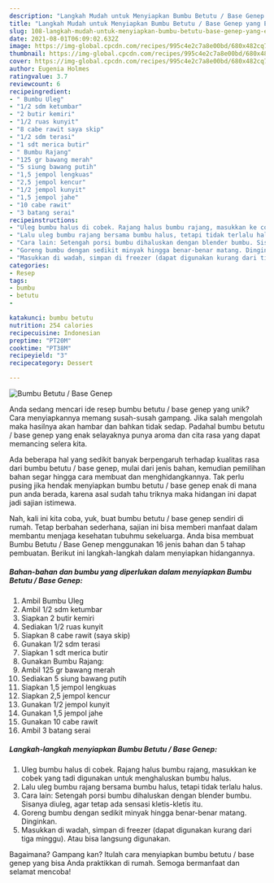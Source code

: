 ```yaml
---
description: "Langkah Mudah untuk Menyiapkan Bumbu Betutu / Base Genep yang Enak Banget"
title: "Langkah Mudah untuk Menyiapkan Bumbu Betutu / Base Genep yang Enak Banget"
slug: 108-langkah-mudah-untuk-menyiapkan-bumbu-betutu-base-genep-yang-enak-banget
date: 2021-08-01T06:09:02.632Z
image: https://img-global.cpcdn.com/recipes/995c4e2c7a8e00bd/680x482cq70/bumbu-betutu-base-genep-foto-resep-utama.jpg
thumbnail: https://img-global.cpcdn.com/recipes/995c4e2c7a8e00bd/680x482cq70/bumbu-betutu-base-genep-foto-resep-utama.jpg
cover: https://img-global.cpcdn.com/recipes/995c4e2c7a8e00bd/680x482cq70/bumbu-betutu-base-genep-foto-resep-utama.jpg
author: Eugenia Holmes
ratingvalue: 3.7
reviewcount: 6
recipeingredient:
- " Bumbu Uleg"
- "1/2 sdm ketumbar"
- "2 butir kemiri"
- "1/2 ruas kunyit"
- "8 cabe rawit saya skip"
- "1/2 sdm terasi"
- "1 sdt merica butir"
- " Bumbu Rajang"
- "125 gr bawang merah"
- "5 siung bawang putih"
- "1,5 jempol lengkuas"
- "2,5 jempol kencur"
- "1/2 jempol kunyit"
- "1,5 jempol jahe"
- "10 cabe rawit"
- "3 batang serai"
recipeinstructions:
- "Uleg bumbu halus di cobek. Rajang halus bumbu rajang, masukkan ke cobek yang tadi digunakan untuk menghaluskan bumbu halus."
- "Lalu uleg bumbu rajang bersama bumbu halus, tetapi tidak terlalu halus."
- "Cara lain: Setengah porsi bumbu dihaluskan dengan blender bumbu. Sisanya diuleg, agar tetap ada sensasi kletis-kletis itu."
- "Goreng bumbu dengan sedikit minyak hingga benar-benar matang. Dinginkan."
- "Masukkan di wadah, simpan di freezer (dapat digunakan kurang dari tiga minggu). Atau bisa langsung digunakan."
categories:
- Resep
tags:
- bumbu
- betutu
- 

katakunci: bumbu betutu  
nutrition: 254 calories
recipecuisine: Indonesian
preptime: "PT20M"
cooktime: "PT38M"
recipeyield: "3"
recipecategory: Dessert

---
```



![Bumbu Betutu / Base Genep](https://img-global.cpcdn.com/recipes/995c4e2c7a8e00bd/680x482cq70/bumbu-betutu-base-genep-foto-resep-utama.jpg)

Anda sedang mencari ide resep bumbu betutu / base genep yang unik? Cara menyiapkannya memang susah-susah gampang. Jika salah mengolah maka hasilnya akan hambar dan bahkan tidak sedap. Padahal bumbu betutu / base genep yang enak selayaknya punya aroma dan cita rasa yang dapat memancing selera kita.



Ada beberapa hal yang sedikit banyak berpengaruh terhadap kualitas rasa dari bumbu betutu / base genep, mulai dari jenis bahan, kemudian pemilihan bahan segar hingga cara membuat dan menghidangkannya. Tak perlu pusing jika hendak menyiapkan bumbu betutu / base genep enak di mana pun anda berada, karena asal sudah tahu triknya maka hidangan ini dapat jadi sajian istimewa.


Nah, kali ini kita coba, yuk, buat bumbu betutu / base genep sendiri di rumah. Tetap berbahan sederhana, sajian ini bisa memberi manfaat dalam membantu menjaga kesehatan tubuhmu sekeluarga. Anda bisa membuat Bumbu Betutu / Base Genep menggunakan 16 jenis bahan dan 5 tahap pembuatan. Berikut ini langkah-langkah dalam menyiapkan hidangannya.

<!--inarticleads1-->

##### Bahan-bahan dan bumbu yang diperlukan dalam menyiapkan Bumbu Betutu / Base Genep:

1. Ambil  Bumbu Uleg
1. Ambil 1/2 sdm ketumbar
1. Siapkan 2 butir kemiri
1. Sediakan 1/2 ruas kunyit
1. Siapkan 8 cabe rawit (saya skip)
1. Gunakan 1/2 sdm terasi
1. Siapkan 1 sdt merica butir
1. Gunakan  Bumbu Rajang:
1. Ambil 125 gr bawang merah
1. Sediakan 5 siung bawang putih
1. Siapkan 1,5 jempol lengkuas
1. Siapkan 2,5 jempol kencur
1. Gunakan 1/2 jempol kunyit
1. Gunakan 1,5 jempol jahe
1. Gunakan 10 cabe rawit
1. Ambil 3 batang serai




<!--inarticleads2-->

##### Langkah-langkah menyiapkan Bumbu Betutu / Base Genep:

1. Uleg bumbu halus di cobek. Rajang halus bumbu rajang, masukkan ke cobek yang tadi digunakan untuk menghaluskan bumbu halus.
1. Lalu uleg bumbu rajang bersama bumbu halus, tetapi tidak terlalu halus.
1. Cara lain: Setengah porsi bumbu dihaluskan dengan blender bumbu. Sisanya diuleg, agar tetap ada sensasi kletis-kletis itu.
1. Goreng bumbu dengan sedikit minyak hingga benar-benar matang. Dinginkan.
1. Masukkan di wadah, simpan di freezer (dapat digunakan kurang dari tiga minggu). Atau bisa langsung digunakan.




Bagaimana? Gampang kan? Itulah cara menyiapkan bumbu betutu / base genep yang bisa Anda praktikkan di rumah. Semoga bermanfaat dan selamat mencoba!
